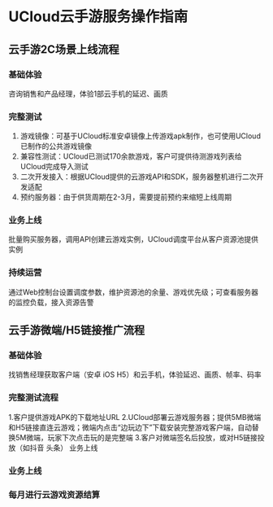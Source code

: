 # UCloud云手游服务操作指南

## 云手游2C场景上线流程
### 基础体验
咨询销售和产品经理，体验1部云手机的延迟、画质

### 完整测试
1. 游戏镜像：可基于UCloud标准安卓镜像上传游戏apk制作，也可使用UCloud已制作的公共游戏镜像
2. 兼容性测试：UCloud已测试170余款游戏，客户可提供待测游戏列表给UCloud完成导入测试
3. 二次开发接入：根据UCloud提供的云游戏API和SDK，服务器整机进行二次开发适配
4. 预约服务器：由于供货周期在2-3月，需要提前预约来缩短上线周期

### 业务上线
批量购买服务器，调用API创建云游戏实例，UCloud调度平台从客户资源池提供实例

### 持续运营
通过Web控制台设置调度参数，维护资源池的余量、游戏优先级；可查看服务器的监控负载，接入资源告警


## 云手游微端/H5链接推广流程
### 基础体验
找销售经理获取客户端（安卓 iOS H5）和云手机，体验延迟、画质、帧率、码率

### 完整测试流程
1.客户提供游戏APK的下载地址URL
2.UCloud部署云游戏服务器；提供5MB微端和H5链接直连云游戏；微端内点击“边玩边下”下载安装完整游戏客户端，自动替换5M微端，玩家下次点击玩的是完整端
3.客户对微端签名后投放，或对H5链接投放（如抖音 头条）
业务上线

### 业务上线

### 每月进行云游戏资源结算
